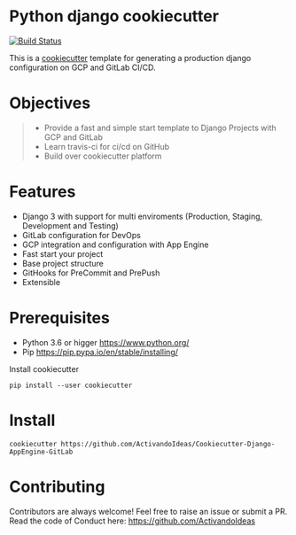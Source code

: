 # Python django cookiecutter

[![Build Status](https://img.shields.io/travis/eocode/Cookiecutter-Django-AppEngine-GitLab.svg?label=django-cookiecutter)](https://travis-ci.com/eocode/Cookiecutter-Django-AppEngine-GitLab.svg)

This is a [cookiecutter](https://github.com/cookiecutter/cookiecutter) template for generating a production django configuration on GCP and GitLab CI/CD.

# Objectives

> * Provide a fast and simple start template to Django Projects with GCP and GitLab
> * Learn travis-ci for ci/cd on GitHub
> * Build over cookiecutter platform

# Features

- Django 3 with support for multi enviroments (Production, Staging, Development and Testing)
- GitLab configuration for DevOps
- GCP integration and configuration with App Engine
- Fast start your project
- Base project structure
- GitHooks for PreCommit and PrePush
- Extensible

# Prerequisites

* Python 3.6 or higger https://www.python.org/
* Pip https://pip.pypa.io/en/stable/installing/

Install cookiecutter

```shell
pip install --user cookiecutter
```

# Install

```shell
cookiecutter https://github.com/ActivandoIdeas/Cookiecutter-Django-AppEngine-GitLab
```

# Contributing

Contributors are always welcome!
Feel free to raise an issue or submit a PR.
Read the code of Conduct here: https://github.com/ActivandoIdeas
